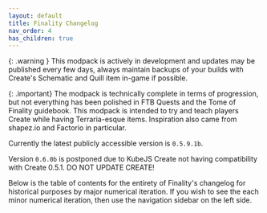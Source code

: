 ```yaml
---
layout: default
title: Finality Changelog
nav_order: 4
has_children: true
---
```

{: .warning }
This modpack is actively in development and updates may be published every few days, always maintain backups of your builds with Create's Schematic and Quill item in-game if possible.

{: .important}
The modpack is technically complete in terms of progression, but not everything has been polished in FTB Quests and the Tome of Finality guidebook. This modpack is intended to try and teach players Create while having Terraria-esque items. Inspiration also came from shapez.io and Factorio in particular.

Currently the latest publicly accessible version is `0.5.9.1b`.

Version `0.6.0b` is postponed due to KubeJS Create not having compatibility with Create 0.5.1. DO NOT UPDATE CREATE!

Below is the table of contents for the entirety of Finality's changelog for historical purposes by major numerical iteration. If you wish to see the each minor numerical iteration, then use the navigation sidebar on the left side.